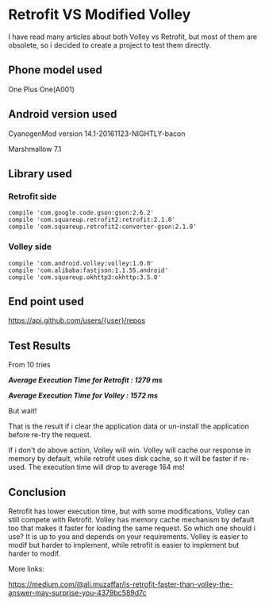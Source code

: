 # Retrofit VS Modified Volley

I have read many articles about both Volley vs Retrofit, but most of them are obsolete, so i decided to create a project to test them directly.

## Phone model used
One Plus One(A001)

## Android version used
CyanogenMod version 14.1-20161123-NIGHTLY-bacon

Marshmallow 7.1

## Library used

### Retrofit side
```
compile 'com.google.code.gson:gson:2.6.2'
compile 'com.squareup.retrofit2:retrofit:2.1.0'
compile 'com.squareup.retrofit2:converter-gson:2.1.0'
```
### Volley side
```
compile 'com.android.volley:volley:1.0.0'
compile 'com.alibaba:fastjson:1.1.55.android'
compile 'com.squareup.okhttp3:okhttp:3.5.0'
```
## End point used
https://api.github.com/users/{user}/repos

## Test Results
From 10 tries

***Average Execution Time for Retrofit : 1279 ms***

***Average Execution Time for Volley : 1572 ms***

But wait!

That is the result if i clear the application data or un-install the application before re-try the request.

If i don't do above action, Volley will win. Volley will cache our response in memory by default, while retrofit uses disk cache, so it will be faster if re-used. The execution time will drop to average 164 ms!

## Conclusion
Retrofit has lower execution time, but with some modifications, Volley can still compete with Retrofit. Volley has memory cache mechanism by default too that makes it faster for loading the same request. So which one should i use? It is up to you and depends on your requirements. Volley is easier to modif but harder to implement, while retrofit is easier to implement but harder to modif.

More links:

https://medium.com/@ali.muzaffar/is-retrofit-faster-than-volley-the-answer-may-surprise-you-4379bc589d7c
